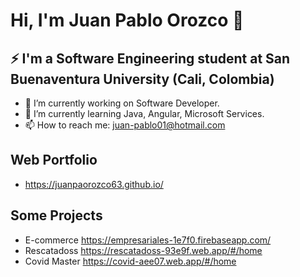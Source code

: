 # Hi, I'm Juan Pablo Orozco 👋
## ⚡ I'm a Software Engineering student at San Buenaventura University (Cali, Colombia)
- 🔭 I’m currently working on Software Developer.
- 🌱 I’m currently learning Java, Angular, Microsoft Services.
- 📫 How to reach me: juan-pablo01@hotmail.com
## Web Portfolio
- https://juanpaorozco63.github.io/
## Some Projects
- E-commerce https://empresariales-1e7f0.firebaseapp.com/
- Rescatadoss https://rescatadoss-93e9f.web.app/#/home
- Covid Master https://covid-aee07.web.app/#/home
